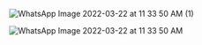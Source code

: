 
![WhatsApp Image 2022-03-22 at 11 33 50 AM (1)](https://user-images.githubusercontent.com/32101632/159418446-665a0409-93f5-40e8-8eaf-1f4fc2953cd2.jpeg)

![WhatsApp Image 2022-03-22 at 11 33 50 AM](https://user-images.githubusercontent.com/32101632/159418454-91d838bc-2514-49c2-ab11-3d78b7d181ca.jpeg)
